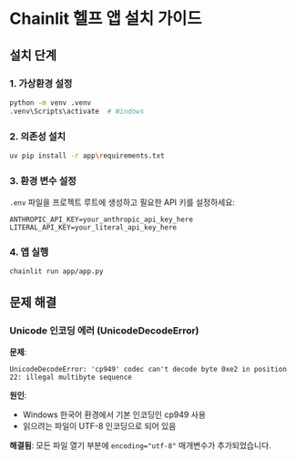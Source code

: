 # Chainlit 헬프 앱 설치 가이드

## 설치 단계

### 1. 가상환경 설정
```bash
python -m venv .venv
.venv\Scripts\activate  # Windows
```

### 2. 의존성 설치
```bash
uv pip install -r app\requirements.txt
```

### 3. 환경 변수 설정
`.env` 파일을 프로젝트 루트에 생성하고 필요한 API 키를 설정하세요:
```
ANTHROPIC_API_KEY=your_anthropic_api_key_here
LITERAL_API_KEY=your_literal_api_key_here
```

### 4. 앱 실행
```bash
chainlit run app/app.py
```

## 문제 해결

### Unicode 인코딩 에러 (UnicodeDecodeError)

**문제**: 
```
UnicodeDecodeError: 'cp949' codec can't decode byte 0xe2 in position 22: illegal multibyte sequence
```

**원인**: 
- Windows 한국어 환경에서 기본 인코딩인 cp949 사용
- 읽으려는 파일이 UTF-8 인코딩으로 되어 있음

**해결됨**: 
모든 파일 열기 부분에 `encoding="utf-8"` 매개변수가 추가되었습니다.

